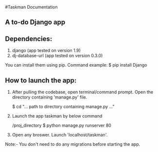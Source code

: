 #Taskman Documentation
## A to-do Django app


## Dependencies:
1. django (app tested on version 1.9)
2. dj-database-url (app tested on version 0.3.0)

You can install them using pip.
Command example: $ pip install Django


## How to launch the app:
1. After pulling the codebase, open terminal/command prompt. Open the directory containing 'manage.py' file.
      
      $ cd "... path to directory containing manage.py ..."


2. Launch the app taskman by below command
      
      /proj_directory $ python manage.py runserver 80


3. Open any broswer. Launch 'localhost/taskman'.

Note:- You don't need to do any migrations before starting the app.
